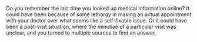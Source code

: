 Do you remember the last time you looked up medical information online? It could have been because of some lethargy in making an actual appointment with your doctor over what seems like a self-fixable issue. Or it could have been a post-visit situation, where the minutiae of a particular visit was unclear, and you turned to multiple sources to find an answer.

